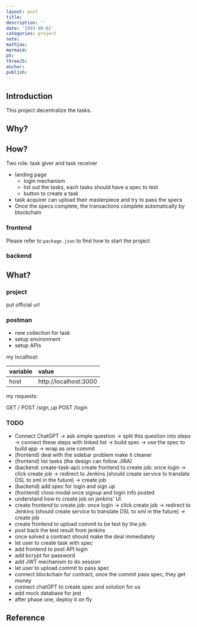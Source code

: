 ```yaml
---
layout: post
title:
description: ''
date: '1993-09-01'
categories: project
note:
mathjax:
mermaid:
p5:
threeJS:
anchor:
publish:
---
```


## Introduction

This project decentralize the tasks.

## Why?

## How?

Two role: task giver and task receiver

* landing page
  * login mechanism
  * list out the tasks, each tasks should have a spec to test
  * button to create a task
* task acquirer can upload their masterpiece and try to pass the specs
* Once the specs complete, the transactions complete automatically by blockchain

### frontend

Please refer to `package.json` to find how to start the project

### backend

## What?

### project

put official url

### postman

* new collection for task
* setup environment
* setup APIs

my localhost:

| variable | value |
| :--- | :--- |
| host | http://localhost:3000 |

my requests:

GET /
POST /sign_up
POST /login

### TODO

* Connect ChatGPT -> ask simple question -> split this question into steps -> connect these steps with linked list -> build spec -> use the spec to build app -> wrap as one commit
* (frontend) deal with the sidebar problem make it cleaner
* (frontend) list tasks (the design can follow JIRA)
* (backend: create-task-api) create frontend to create job: once login -> click create job -> redirect to Jenkins (should create service to translate DSL to xml in the future) -> create job
* (backend) add spec for login and sign up
* (frontend) close modal once signup and login info posted
* understand how to create job on jenkins' UI
* create frontend to create job: once login -> click create job -> redirect to Jenkins (should create service to translate DSL to xml in the future) -> create job
* create frontend to upload commit to be test by the job
* post back the test result from jenkins
* once solved a contract should make the deal immediately
* let user to create task with spec
* add frontend to post API login
* add bcrypt for password
* add JWT mechanism to do session
* let user to upload commit to pass spec
* connect blockchain for contract, once the commit pass spec, they get money
* connect chatGPT to create spec and solution for us
* add mock database for jest
* after phase one, deploy it on fly

## Reference
